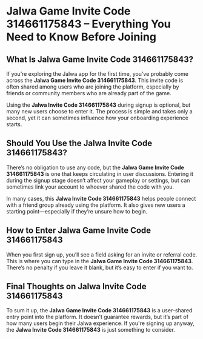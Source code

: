 # Jalwa Gаmе Invite Code 314661175843 – Everything You Need to Know Before Joining

## What Is Jalwa Gаmе Invite Code 314661175843?

If you’re exploring the Jalwa app for the first time, you’ve probably come across the **Jalwa Gаmе Invite Code 314661175843**. This invite code is often shared among users who are joining the platform, especially by friends or community members who are already part of the game.

Using the **Jalwa Invite Code 314661175843** during signup is optional, but many new users choose to enter it. The process is simple and takes only a second, yet it can sometimes influence how your onboarding experience starts.

## Should You Use the Jalwa Invite Code 314661175843?

There’s no obligation to use any code, but the **Jalwa Gаmе Invite Code 314661175843** is one that keeps circulating in user discussions. Entering it during the signup stage doesn’t affect your gameplay or settings, but can sometimes link your account to whoever shared the code with you.

In many cases, this **Jalwa Invite Code 314661175843** helps people connect with a friend group already using the platform. It also gives new users a starting point—especially if they’re unsure how to begin.

## How to Enter Jalwa Gаmе Invite Code 314661175843

When you first sign up, you’ll see a field asking for an invite or referral code. This is where you can type in the **Jalwa Gаmе Invite Code 314661175843**. There’s no penalty if you leave it blank, but it’s easy to enter if you want to.

## Final Thoughts on Jalwa Invite Code 314661175843

To sum it up, the **Jalwa Gаmе Invite Code 314661175843** is a user-shared entry point into the platform. It doesn’t guarantee rewards, but it’s part of how many users begin their Jalwa experience. If you're signing up anyway, the **Jalwa Invite Code 314661175843** is just something to consider.
